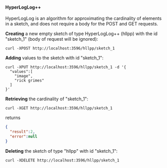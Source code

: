 #### HyperLogLog++

HyperLogLog is an algorithm for approximating the cardinality of elements in a sketch, and does not require a body for the POST and GET requests.

**Creating** a new empty sketch of type HyperLogLog++ (hllpp) with the id "sketch_1" (body of request will be ignored):
```{r, engine='bash', count_lines}
curl -XPOST http://localhost:3596/hllpp/sketch_1
```


**Adding** values to the sketch with id "sketch_1":
```{r, engine='bash', count_lines}
curl -XPUT http://localhost:3596/hllpp/sketch_1 -d '{  
  "values":[  
    "image",
    "rick grimes"
  ]
}'
```


**Retrieving** the cardinality of "sketch_1":
```{r, engine='bash', count_lines}
curl -XGET http://localhost:3596/hllpp/sketch_1
```
returns 
```json
{  
  "result":2,
  "error":null
}
```


**Deleting** the sketch of type "hllpp" with id "sketch_1":
```{r, engine='bash', count_lines}
curl -XDELETE http://localhost:3596/hllpp/sketch_1
```

